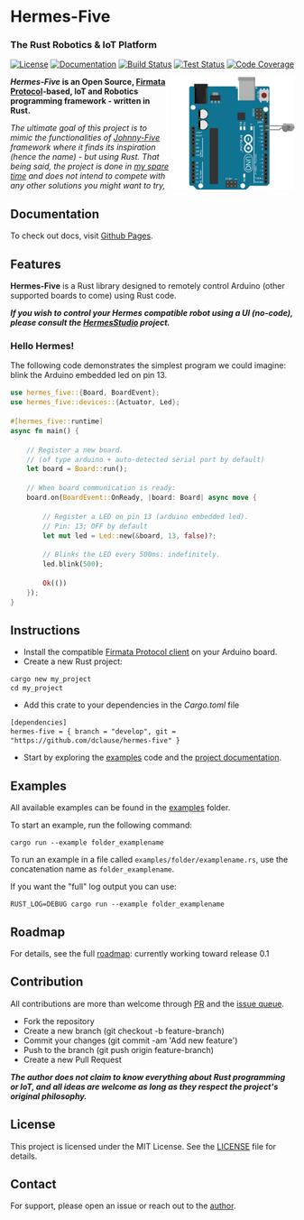 # Hermes-Five

### The Rust Robotics & IoT Platform

[![License](https://img.shields.io/github/license/dclause/hermes-five)](https://github.com/dclause/hermes-five/blob/develop/LICENSE)
[![Documentation](https://img.shields.io/badge/documentation-_online-green)](https://dclause.github.io/hermes-five/)
[![Build Status](https://github.com/dclause/hermes-five/workflows/Build/badge.svg)](https://github.com/dclause/hermes-five/actions/workflows/build.yml)
[![Test Status](https://github.com/dclause/hermes-five/workflows/Test/badge.svg)](https://github.com/dclause/hermes-five/actions/workflows/test.yml)
[![Code Coverage](https://codecov.io/gh/dclause/hermes-five/graph/badge.svg?token=KF8EFDUQ7A)](https://codecov.io/gh/dclause/hermes-five)

<img align="right" style="height:200px" alt="Schema sample of blinking led using Arduino UNO" src="https://github.com/dclause/hermes-five/blob/develop/docs/public/examples/led/led-blink.gif?raw=true" />

**_Hermes-Five_ is an Open Source, [Firmata Protocol](https://github.com/firmata/protocol)-based, IoT and Robotics
programming framework - written in Rust.**

_The ultimate goal of this project is to mimic the functionalities of [Johnny-Five](https://johnny-five.io/) framework
where it finds its inspiration (hence the name) - but using Rust. That being said, the project is done
in [my spare time](https://github.com/dclause) and
does not intend
to compete with any other solutions you might want to try,_

## Documentation

To check out docs, visit [Github Pages](https://dclause.github.io/hermes-five).

## Features

**Hermes-Five** is a Rust library designed to remotely control Arduino (other supported boards to come) using Rust code.

**_If you wish to control your Hermes compatible robot using a UI (no-code), please consult
the [HermesStudio](https://github.com/dclause/hermes-studio)
project._**

### Hello Hermes!

The following code demonstrates the simplest program we could imagine: blink the Arduino embedded led on pin 13.

```rust
use hermes_five::{Board, BoardEvent};
use hermes_five::devices::{Actuator, Led};

#[hermes_five::runtime]
async fn main() {

    // Register a new board.
    // (of type arduino + auto-detected serial port by default)
    let board = Board::run();

    // When board communication is ready:
    board.on(BoardEvent::OnReady, |board: Board| async move {

        // Register a LED on pin 13 (arduino embedded led).
        // Pin: 13; OFF by default
        let mut led = Led::new(&board, 13, false)?;

        // Blinks the LED every 500ms: indefinitely.
        led.blink(500);

        Ok(())
    });
}
```

## Instructions

- Install the
  compatible [Firmata Protocol client](https://github.com/firmata/arduino/blob/main/examples/StandardFirmataPlus/StandardFirmataPlus.ino)
  on your Arduino board.
- Create a new Rust project:

```
cargo new my_project
cd my_project
```

- Add this crate to your dependencies in the _Cargo.toml_
  file

```
[dependencies]
hermes-five = { branch = "develop", git = "https://github.com/dclause/hermes-five" }
```

- Start by exploring the [examples](https://github.com/dclause/hermes-five/tree/develop/hermes-five/examples) code and
  the [project documentation](https://dclause.github.io/hermes-five).

## Examples

All available examples can be found in
the [examples](https://github.com/dclause/hermes-five/tree/develop/hermes-five/examples) folder.

To start an example, run the following command:

```
cargo run --example folder_examplename
```

To run an example in a file called `examples/folder/examplename.rs`, use the concatenation name
as `folder_examplename`.

If you want the "full" log output you can use:

```
RUST_LOG=DEBUG cargo run --example folder_examplename
```

## Roadmap

For details, see the full [roadmap](https://github.com/dclause/hermes-five/blob/develop/roadmap.md): currently working
toward release 0.1

## Contribution

All contributions are more than welcome through [PR](https://github.com/dclause/hermes-five/pulls) and
the [issue queue](https://github.com/dclause/hermes-five/issues).

- Fork the repository
- Create a new branch (git checkout -b feature-branch)
- Commit your changes (git commit -am 'Add new feature')
- Push to the branch (git push origin feature-branch)
- Create a new Pull Request

**_The author does not claim to know everything about Rust programming or IoT, and all ideas are welcome as long as they
respect the project's original philosophy._**

## License

This project is licensed under the MIT License. See
the [LICENSE](https://github.com/dclause/hermes-five/blob/develop/LICENSE) file for details.

## Contact

For support, please open an issue or reach out to the [author](https://github.com/dclause).